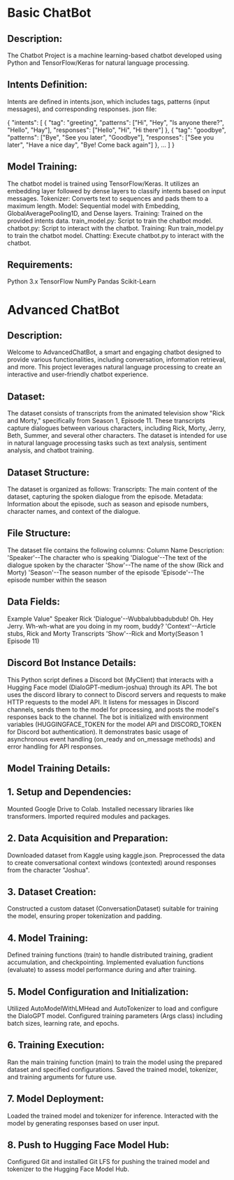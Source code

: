 # Basic ChatBot

## Description:

The Chatbot Project is a machine learning-based chatbot developed using Python and TensorFlow/Keras for natural language processing.

## Intents Definition:

Intents are defined in intents.json, which includes tags, patterns (input messages), and corresponding responses.
json file:

{
  "intents": [
    {
      "tag": "greeting",
      "patterns": ["Hi", "Hey", "Is anyone there?", "Hello", "Hay"],
      "responses": ["Hello", "Hi", "Hi there"]
    },
    {
      "tag": "goodbye",
      "patterns": ["Bye", "See you later", "Goodbye"],
      "responses": ["See you later", "Have a nice day", "Bye! Come back again"]
    },
    ...
  ]
}

## Model Training:

The chatbot model is trained using TensorFlow/Keras. It utilizes an embedding layer followed by dense layers to classify intents based on input messages.
Tokenizer: Converts text to sequences and pads them to a maximum length.
Model: Sequential model with Embedding, GlobalAveragePooling1D, and Dense layers.
Training: Trained on the provided intents data.
train_model.py: Script to train the chatbot model.
chatbot.py: Script to interact with the chatbot.
Training: Run train_model.py to train the chatbot model.
Chatting: Execute chatbot.py to interact with the chatbot.

## Requirements:

Python 3.x
TensorFlow
NumPy
Pandas
Scikit-Learn

# Advanced ChatBot

## Description:

Welcome to AdvancedChatBot, a smart and engaging chatbot designed to provide various functionalities, including conversation, information retrieval, and more. This project leverages natural language processing to create an interactive and user-friendly chatbot experience.

## Dataset:

The dataset consists of transcripts from the animated television show "Rick and Morty," specifically from Season 1, Episode 11. These transcripts capture dialogues between various characters, including Rick, Morty, Jerry, Beth, Summer, and several other characters. The dataset is intended for use in natural language processing tasks such as text analysis, sentiment analysis, and chatbot training.
## Dataset Structure:
The dataset is organized as follows:
Transcripts: The main content of the dataset, capturing the spoken dialogue from the episode.
Metadata: Information about the episode, such as season and episode numbers, character names, and context of the dialogue.
## File Structure:
The dataset file contains the following columns:
Column Name	Description:
'Speaker'--The character who is speaking
'Dialogue'--The text of the dialogue spoken by the character
'Show'--The name of the show (Rick and Morty)
'Season'--The season number of the episode
'Episode'--The episode number within the season
## Data Fields:
Example Value"
Speaker	Rick
'Dialogue'--Wubbalubbadubdub! Oh. Hey Jerry. Wh-wh-what are you doing in my room, buddy?
'Context'--Article stubs, Rick and Morty Transcripts
'Show'--Rick and Morty(Season 1 Episode 11)

## Discord Bot Instance Details:

This Python script defines a Discord bot (MyClient) that interacts with a Hugging Face model (DialoGPT-medium-joshua) through its API. The bot uses the discord library to connect to Discord servers and requests to make HTTP requests to the model API. It listens for messages in Discord channels, sends them to the model for processing, and posts the model's responses back to the channel. The bot is initialized with environment variables (HUGGINGFACE_TOKEN for the model API and DISCORD_TOKEN for Discord bot authentication). It demonstrates basic usage of asynchronous event handling (on_ready and on_message methods) and error handling for API responses.

## Model Training Details:

## 1. Setup and Dependencies:
Mounted Google Drive to Colab.
Installed necessary libraries like transformers.
Imported required modules and packages.

## 2. Data Acquisition and Preparation:
Downloaded dataset from Kaggle using kaggle.json.
Preprocessed the data to create conversational context windows (contexted) around responses from the character "Joshua".

## 3. Dataset Creation:
Constructed a custom dataset (ConversationDataset) suitable for training the model, ensuring proper tokenization and padding.

## 4. Model Training:
Defined training functions (train) to handle distributed training, gradient accumulation, and checkpointing.
Implemented evaluation functions (evaluate) to assess model performance during and after training.

## 5. Model Configuration and Initialization:
Utilized AutoModelWithLMHead and AutoTokenizer to load and configure the DialoGPT model.
Configured training parameters (Args class) including batch sizes, learning rate, and epochs.

## 6. Training Execution:
Ran the main training function (main) to train the model using the prepared dataset and specified configurations.
Saved the trained model, tokenizer, and training arguments for future use.

## 7. Model Deployment:
Loaded the trained model and tokenizer for inference.
Interacted with the model by generating responses based on user input.

## 8. Push to Hugging Face Model Hub:
Configured Git and installed Git LFS for pushing the trained model and tokenizer to the Hugging Face Model Hub.
